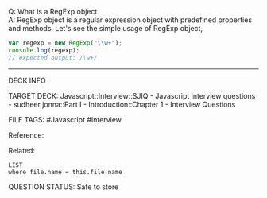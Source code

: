 Q: What is a RegExp object  
A: RegExp object is a regular expression object with predefined properties and methods. Let's see the simple usage of RegExp object,
```javascript
var regexp = new RegExp("\\w+");
console.log(regexp);
// expected output: /\w+/
```
<!--ID: 1693596709285-->

---

DECK INFO

TARGET DECK: Javascript::Interview::SJIQ - Javascript interview questions - sudheer jonna::Part I - Introduction::Chapter 1 - Interview Questions

FILE TAGS: #Javascript #Interview

Reference:

Related:

```dataview
LIST
where file.name = this.file.name
```

QUESTION STATUS: Safe to store
